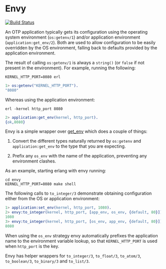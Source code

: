 # Envy #

[![Build Status](https://travis-ci.org/shortishly/envy.svg)](https://travis-ci.org/shortishly/envy)

An OTP application typically gets its configuration using the
operating system environment (`os:getenv/1`) and/or application
environment (`application:get_env/2`). Both are used to allow
configuration to be easily overridden by the OS environment, falling
back to defaults provided by the application environment.

The result of calling `os:getenv/1` is always a `string()` (or `false`
if not present in the environment). For example, running the following:

```shell
KERNEL_HTTP_PORT=8080 erl
```

```erlang
1> os:getenv("KERNEL_HTTP_PORT").
"8080"
```

Whereas using the application environment:

```shell
erl -kernel http_port 8080
```

```erlang
2> application:get_env(kernel, http_port).
{ok,8080}
```

Envy is a simple wrapper over
[get_env](https://github.com/uwiger/gproc/blob/master/doc/gproc.md#get_env-4)
which does a couple of things:

1. Convert the different types naturally returned by `os:getenv` and
`application:get_env` to the type that you are expecting.

2. Prefix any `os_env` with the name of the application, preventing
any environment clashes.

As an example, starting erlang with envy running:

```shell
cd envy
KERNEL_HTTP_PORT=8080 make shell
```

The following calls to `to_integer/3` demonstrate obtaining
configuration either from the OS or application environment:

```erlang
1> application:set_env(kernel, http_port, 1080).
2> envy:to_integer(kernel, http_port, [app_env, os_env, {default, 80}]).
1080
3> envy:to_integer(kernel, http_port, [os_env, app_env, {default, 80}]).
8080
```

When using the `os_env` strategy envy automatically prefixes the
application name to the environment variable lookup, so that
`KERNEL_HTTP_PORT` is used when `http_port` is the key.

Envy has helper wrappers for `to_integer/3`, `to_float/3`,
`to_atom/3`, `to_boolean/3`, `to_binary/3` and `to_list/3`.
